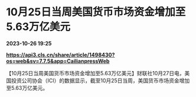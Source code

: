 # 10月25日当周美国货币市场资金增加至5.63万亿美元

**2023-10-26 19:25**

**https://api3.cls.cn/share/article/1498430?os=web&sv=7.7.5&app=CailianpressWeb**

【10月25日当周美国货币市场资金增加至5.63万亿美元】财联社10月27日电，美国投资公司协会（ICI）的数据显示，截至10月25日当周，美国货币市场资金增加至5.63万亿美元。